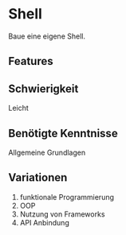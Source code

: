 # Shell
 
 Baue eine eigene Shell.
 
## Features

 
 ## Schwierigkeit
 Leicht
 
 ## Benötigte Kenntnisse
Allgemeine Grundlagen

## Variationen
1. funktionale Programmierung
2. OOP
3. Nutzung von Frameworks
4. API Anbindung